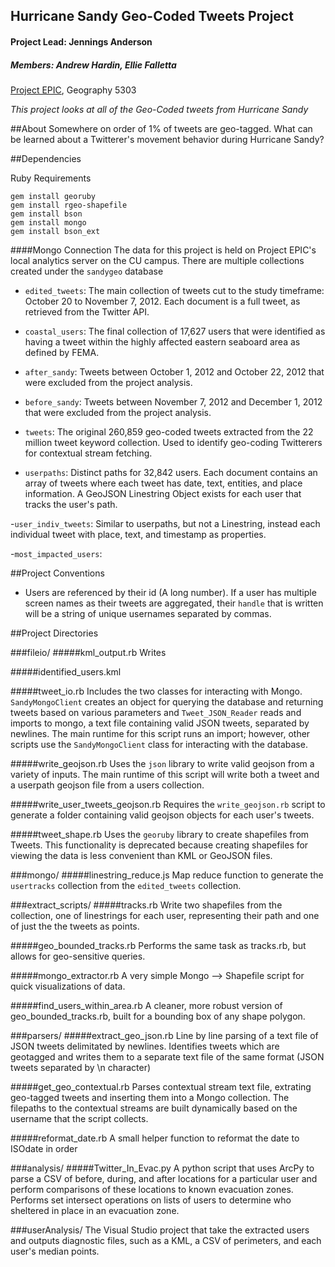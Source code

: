 ## Hurricane Sandy Geo-Coded Tweets Project
#### Project Lead: Jennings Anderson
##### Members: Andrew Hardin, Ellie Falletta

[Project EPIC](http://epic.cs.colorado.edu), Geography 5303

_This project looks at all of the Geo-Coded tweets from Hurricane Sandy_


##About
Somewhere on order of 1% of tweets are geo-tagged.  What can be learned about a Twitterer's movement behavior during Hurricane Sandy?

##Dependencies

Ruby Requirements
````
gem install georuby
gem install rgeo-shapefile
gem install bson
gem install mongo
gem install bson_ext
````

####Mongo Connection
The data for this project is held on Project EPIC's local analytics server on the CU campus.  There are multiple collections created under the ````sandygeo```` database

- ````edited_tweets````: The main collection of tweets cut to the study timeframe: October 20 to November 7, 2012.  Each document is a full tweet, as retrieved from the Twitter API.

- ````coastal_users````: The final collection of 17,627 users that were identified as having a tweet within the highly affected eastern seaboard area as defined by FEMA.

- ````after_sandy````: Tweets between October 1, 2012 and October 22, 2012 that were excluded from the project analysis.

- ````before_sandy````: Tweets between November 7, 2012 and December 1, 2012 that were excluded from the project analysis.

- ````tweets````: The original 260,859 geo-coded tweets extracted from the 22 million tweet keyword collection.  Used to identify geo-coding Twitterers for contextual stream fetching.

- ````userpaths````: Distinct paths for 32,842 users.  Each document contains an array of tweets where each tweet has date, text, entities, and place information.  A GeoJSON Linestring Object exists for each user that tracks the user's path.

-````user_indiv_tweets````: Similar to userpaths, but not a Linestring, instead each individual tweet with place, text, and timestamp as properties.

-````most_impacted_users````:



##Project Conventions
- Users are referenced by their id (A long number).  If a user has multiple screen names as their tweets are aggregated, their ````handle```` that is written will be a string of unique usernames separated by commas.


##Project Directories

###fileio/
#####kml_output.rb
Writes

#####identified_users.kml

#####tweet_io.rb
Includes the two classes for interacting with Mongo.  ````SandyMongoClient```` creates an object for querying the database and returning tweets based on various parameters and ````Tweet_JSON_Reader```` reads and imports to mongo, a text file containing valid JSON tweets, separated by newlines.  The main runtime for this script runs an import; however, other scripts use the ````SandyMongoClient```` class for interacting with the database.

#####write_geojson.rb
Uses the ````json```` library to write valid geojson from a variety of inputs.  The main runtime of this script will write both a tweet  and a userpath geojson file from a users collection.

#####write_user_tweets_geojson.rb
Requires the ````write_geojson.rb```` script to generate a folder containing valid geojson objects for each user's tweets.

#####tweet_shape.rb
Uses the ````georuby```` library to create shapefiles from Tweets.  This functionality is deprecated because creating shapefiles for viewing the data is less convenient than KML or GeoJSON files.

###mongo/
#####linestring_reduce.js
Map reduce function to generate the ````usertracks```` collection from the ````edited_tweets```` collection.


###extract_scripts/
#####tracks.rb
Write two shapefiles from the collection, one of linestrings for each user, representing their path and one of just the the tweets as points.

#####geo_bounded_tracks.rb
Performs the same task as tracks.rb, but allows for geo-sensitive queries.

#####mongo_extractor.rb
A very simple Mongo --> Shapefile script for quick visualizations of data.

#####find_users_within_area.rb
A cleaner, more robust version of geo_bounded_tracks.rb, built for a bounding box of any shape polygon.

###parsers/
#####extract_geo_json.rb
Line by line parsing of a text file of JSON tweets delimitated by newlines.  Identifies tweets which are geotagged and writes them to a separate text file of the same format (JSON tweets separated by \n character)

#####get_geo_contextual.rb
Parses contextual stream text file, extrating geo-tagged tweets and inserting them into a Mongo collection.  The filepaths to the contextual streams are built dynamically based on the username that the script collects.

#####reformat_date.rb
A small helper function to reformat the date to ISOdate in order 

###analysis/
#####Twitter_In_Evac.py
A python script that uses ArcPy to parse a CSV of before, during, and after locations for a particular user and perform comparisons of these locations to known evacuation zones.  Performs set intersect operations on lists of users to determine who sheltered in place in an evacuation zone.

###userAnalysis/
The Visual Studio project that take the extracted users and outputs diagnostic files, such as a KML, a CSV of perimeters, and each user's median points.
